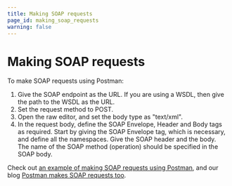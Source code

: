 ```yaml
---
title: Making SOAP requests
page_id: making_soap_requests
warning: false
---
```


# Making SOAP requests

To make SOAP requests using Postman:

1. Give the SOAP endpoint as the URL. If you are using a WSDL, then give the path to the WSDL as the URL.
2. Set the request method to POST.
3. Open the raw editor, and set the body type as "text/xml".
4. In the request body, define the SOAP Envelope, Header and Body tags as required. Start by giving the SOAP Envelope tag, which is necessary, and define all the namespaces. Give the SOAP header and the body. The name of the SOAP method \(operation\) should be specified in the SOAP body.

Check out [an example of making SOAP requests using Postman](https://blog.getpostman.com/2014/08/22/making-soap-requests-using-postman/), and our blog [Postman makes SOAP requests too](https://blog.getpostman.com/2017/11/18/postman-makes-soap-requests-too/).

